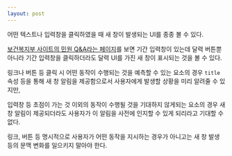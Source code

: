 ```yaml
---
layout: post
---
```


어떤 텍스트나 입력창을 클릭하였을 때 새 창이 발생되는 UI를 종종 볼 수 있다.

[보건복지부 사이트의 민원 Q&A라는 페이지](http://www.mw.go.kr/front_new/mw/smw0101mn.jsp?PAR_MENU_ID=01&MENU_ID=010101)를 보면 기간 입력창이 있는데 달력 버튼뿐 아니라 기간 입력창을 클릭하더라도 달력 UI를 가진 새 창이 표시되는 것을 볼 수 있다.

링크나 버튼 등 클릭 시 어떤 동작이 수행되는 것을 예측할 수 있는 요소의 경우 `title` 속성 등을 통해 새 창 알림을 제공함으로서 사용자에게 발생할 상황을 미리 알려줄 수 있지만,

입력창 등 초점이 가는 것 이외의 동작이 수행될 것을 기대하지 않게되는 요소의 경우 새 창 알림이 제공되더라도 사용자가 이 알림을 사전에 인지할 수 있게 되리라고 기대할 수 없다.

링크, 버튼 등 명시적으로 사용자가 어떤 동작을 지시하는 경우가 아니고는 새 창 발생 등의 문맥 변화를 일으키지 말아야 한다.
